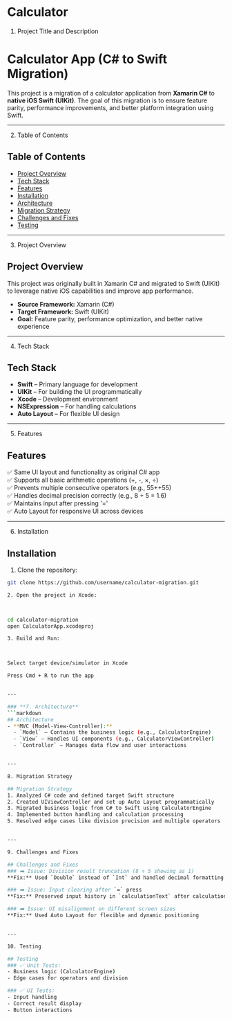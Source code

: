 # Calculator

1. Project Title and Description

# Calculator App (C# to Swift Migration)
This project is a migration of a calculator application from **Xamarin C#** to **native iOS Swift (UIKit)**. The goal of this migration is to ensure feature parity, performance improvements, and better platform integration using Swift.


---

2. Table of Contents

## Table of Contents
- [Project Overview](#project-overview)  
- [Tech Stack](#tech-stack)  
- [Features](#features)  
- [Installation](#installation)  
- [Architecture](#architecture)  
- [Migration Strategy](#migration-strategy)  
- [Challenges and Fixes](#challenges-and-fixes)  
- [Testing](#testing) 


---

3. Project Overview

## Project Overview
This project was originally built in Xamarin C# and migrated to Swift (UIKit) to leverage native iOS capabilities and improve app performance.
- **Source Framework:** Xamarin (C#)  
- **Target Framework:** Swift (UIKit)  
- **Goal:** Feature parity, performance optimization, and better native experience


---

4. Tech Stack

## Tech Stack
- **Swift** – Primary language for development  
- **UIKit** – For building the UI programmatically  
- **Xcode** – Development environment  
- **NSExpression** – For handling calculations  
- **Auto Layout** – For flexible UI design


---

5. Features

## Features
✅ Same UI layout and functionality as original C# app  
✅ Supports all basic arithmetic operations (+, -, ×, ÷)  
✅ Prevents multiple consecutive operators (e.g., 55++55)  
✅ Handles decimal precision correctly (e.g., 8 ÷ 5 = 1.6)  
✅ Maintains input after pressing '='  
✅ Auto Layout for responsive UI across devices


---

6. Installation

## Installation
1. Clone the repository:
```bash
git clone https://github.com/username/calculator-migration.git

2. Open the project in Xcode:



cd calculator-migration
open CalculatorApp.xcodeproj

3. Build and Run:



Select target device/simulator in Xcode

Press Cmd + R to run the app


---

### **7. Architecture**  
```markdown
## Architecture
- **MVC (Model-View-Controller):**  
  - `Model` – Contains the business logic (e.g., CalculatorEngine)  
  - `View` – Handles UI components (e.g., CalculatorViewController)  
  - `Controller` – Manages data flow and user interactions


---

8. Migration Strategy

## Migration Strategy
1. Analyzed C# code and defined target Swift structure  
2. Created UIViewController and set up Auto Layout programmatically  
3. Migrated business logic from C# to Swift using CalculatorEngine  
4. Implemented button handling and calculation processing  
5. Resolved edge cases like division precision and multiple operators


---

9. Challenges and Fixes

## Challenges and Fixes
### ➡️ Issue: Division result truncation (8 ÷ 5 showing as 1)  
**Fix:** Used `Double` instead of `Int` and handled decimal formatting manually  

### ➡️ Issue: Input clearing after `=` press  
**Fix:** Preserved input history in `calculationText` after calculation  

### ➡️ Issue: UI misalignment on different screen sizes  
**Fix:** Used Auto Layout for flexible and dynamic positioning


---

10. Testing

## Testing
### ✅ Unit Tests:
- Business logic (CalculatorEngine)  
- Edge cases for operators and division  

### ✅ UI Tests:
- Input handling  
- Correct result display  
- Button interactions


